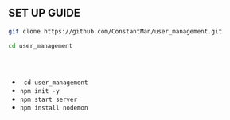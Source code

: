 ## SET UP GUIDE


```sh
git clone https://github.com/ConstantMan/user_management.git
```
```sh
cd user_management
```


```sh
```
```sh
```
```sh
```
- ` cd user_management`
- `npm init -y`
- `npm start server`
- `npm install nodemon`
